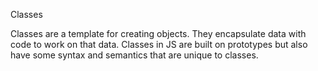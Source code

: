 Classes

Classes are a template for creating objects. They encapsulate data with code to work on that data. Classes in JS are built on prototypes but also have some syntax and semantics that are unique to classes.
